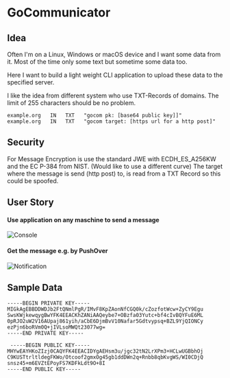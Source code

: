 # GoCommunicator

## Idea

Often I'm on a Linux, Windows or macOS device and I want some data from it.
Most of the time only some text but sometime some data too.

Here I want to build a light weight CLI application to upload these data to the specified server.

I like the idea from different system who use TXT-Records of domains.
The limit of 255 characters should be no problem.

```
example.org   IN   TXT   "gocom pk: [base64 public key]]"
example.org   IN   TXT   "gocom target: [https url for a http post]"
```

## Security

For Message Encryption is use the standard JWE with ECDH_ES_A256KW and the EC P-384 from NIST. (Would like to use a different curve)
The target where the message is send (http post) to, is read from a TXT Record so this could be spoofed.

## User Story

#### Use application on any maschine to send a message

![Console](https://imgur.com/OpqBIeb.png)

#### Get the message e.g. by PushOver

![Notification](https://imgur.com/yJtgVXG.png)


## Sample Data

```
-----BEGIN PRIVATE KEY-----
MIGkAgEBBDDWDJb2FtQNmlPgR/IMvF8KpZAonNfCGQ0k/cZozfotWcw+ZyCY9Egu
SwsKWjkewqygBwYFK4EEACKhZANiAAQeybe7+OBzfa03Yutc+bf4cIvBQYFuE6ML
0pRJO2uW2V16AUpaj861yih/aCbE6DjmBvV10Nafar5Gdtvypsq+BZL9YjQIONCy
ezPjn6boRVm0Q+jIVLsoMWQt23077wg=
-----END PRIVATE KEY-----

 -----BEGIN PUBLIC KEY-----
MHYwEAYHKoZIzj0CAQYFK4EEACIDYgAEHsm3u/jgc32tN2LrXPm3+HCLwUGBbhOj
C9KUSTtrltldegFKWo/Otcoof2gmxOg45gb1ddDWn2q+Rnbb8qbKvgWS/WI0CDjQ
snsz45+m6EVZtEPoyFS7KDFkLdt9O+8I
-----END PUBLIC KEY-----
```
